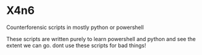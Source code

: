 # X4n6
Counterforensic scripts in mostly python or powershell

These scripts are written purely to learn powershell and python and see the extent we can go. dont use these scripts for bad things! 
